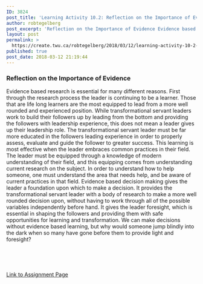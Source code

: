 ```yaml
---
ID: 3824
post_title: 'Learning Activity 10.2: Reflection on the Importance of Evidence Based Research'
author: robtegelberg
post_excerpt: 'Reflection on the Importance of Evidence Evidence based research is essential for many different reasons. First through the research process the leader is continuing to be a learner. Those that are life long learners are the most equipped to lead from a more well rounded and experienced position. While transformational servant leaders work to build [&hellip;]'
layout: post
permalink: >
  https://create.twu.ca/robtegelberg/2018/03/12/learning-activity-10-2-reflection-on-the-importance-of-evidence-based-research/
published: true
post_date: 2018-03-12 21:19:44
---
```

<h3>Reflection on the Importance of Evidence</h3>

Evidence based research is essential for many different reasons. First through the research process the leader is continuing to be a learner. Those that are life long learners are the most equipped to lead from a more well rounded and experienced position. While transformational servant leaders work to build their followers up by leading from the bottom and providing the followers with leadership experience, this does not mean a leader gives up their leadership role. The transformational servant leader must be far more educated in the followers leading experience in order to properly assess, evaluate and guide the follower to greater success. This learning is most effective when the leader embraces common practices in their field. The leader must be equipped through a knowledge of modern understanding of their field, and this equipping comes from understanding current research on the subject. In order to understand how to help someone, one must understand the area that needs help, and be aware of current practices in that field. Evidence based decision making gives the leader a foundation upon which to make a decision. It provides the transformational servant leader with a body of research to make a more well rounded decision upon, without having to work through all of the possible variables independently before hand. It gives the leader foresight, which is essential in shaping the followers and providing them with safe opportunities for learning and transformation. We can make decisions without evidence based learning, but why would someone jump blindly into the dark when so many have gone before them to provide light and foresight?

&nbsp;

&nbsp;

<a href="https://create.twu.ca/ldrs591-sp18/unit-10-learning-activities/">Link to Assignment Page</a>